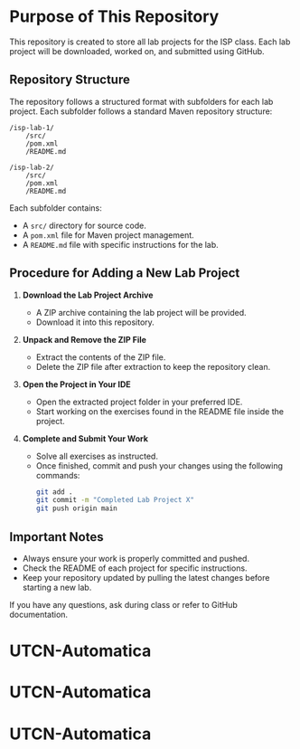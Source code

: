# Purpose of This Repository

This repository is created to store all lab projects for the ISP class. Each lab project will be downloaded, worked on, and submitted using GitHub.

## Repository Structure

The repository follows a structured format with subfolders for each lab project. Each subfolder follows a standard Maven repository structure:

```
/isp-lab-1/
    /src/
    /pom.xml
    /README.md

/isp-lab-2/
    /src/
    /pom.xml
    /README.md
```

Each subfolder contains:
- A `src/` directory for source code.
- A `pom.xml` file for Maven project management.
- A `README.md` file with specific instructions for the lab.

## Procedure for Adding a New Lab Project

1. **Download the Lab Project Archive**
   - A ZIP archive containing the lab project will be provided.
   - Download it into this repository.

2. **Unpack and Remove the ZIP File**
   - Extract the contents of the ZIP file.
   - Delete the ZIP file after extraction to keep the repository clean.

3. **Open the Project in Your IDE**
   - Open the extracted project folder in your preferred IDE.
   - Start working on the exercises found in the README file inside the project.

4. **Complete and Submit Your Work**
   - Solve all exercises as instructed.
   - Once finished, commit and push your changes using the following commands:
     ```sh
     git add .
     git commit -m "Completed Lab Project X"
     git push origin main
     ```

## Important Notes
- Always ensure your work is properly committed and pushed.
- Check the README of each project for specific instructions.
- Keep your repository updated by pulling the latest changes before starting a new lab.

If you have any questions, ask during class or refer to GitHub documentation.
# UTCN-Automatica
# UTCN-Automatica
# UTCN-Automatica
